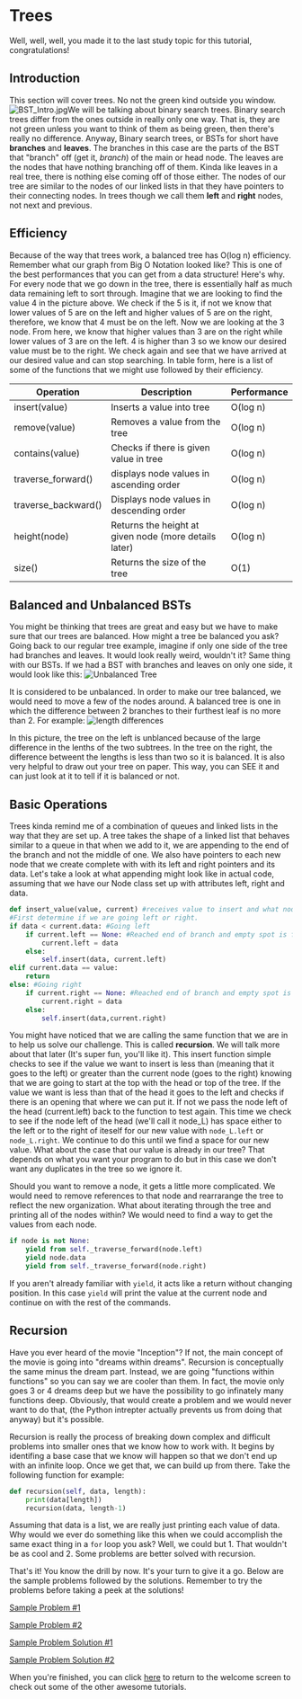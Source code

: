 # Trees

Well, well, well, you made it to the last study topic for this tutorial, congratulations! 

## Introduction
This section will cover trees. No not the green kind outside you window. ![BST_Intro.jpg](BST_Intro.jpg)We will be talking about binary search trees. Binary search trees differ from the ones outside in really only one way. That is, they are not green unless you want to think of them as being green, then there's really no difference. Anyway, Binary search trees, or BSTs for short have **branches** and **leaves**. The branches in this case are the parts of the BST that "branch" off (get it, *branch*) of the main or head node. The leaves are the nodes that have nothing branching off of them. Kinda like leaves in a real tree, there is nothing else coming off of those either. The nodes of our tree are similar to the nodes of our linked lists in that they have pointers to their connecting nodes. In trees though we call them **left** and **right** nodes, not next and previous. 

## Efficiency
Because of the way that trees work, a balanced tree has O(log n) efficiency. Remember what our graph from Big O Notation looked like? This is one of the best performances that you can get from a data structure! Here's why. For every node that we go down in the tree, there is essentially half as much data remaining left to sort through. Imagine that we are looking to find the value 4 in the picture above. We check if the 5 is it, if not we know that lower values of 5 are on the left and higher values of 5 are on the right, therefore, we know that 4 must be on the left. Now we are looking at the 3 node. From here, we know that higher values than 3 are on the right while lower values of 3 are on the left. 4 is higher than 3 so we know our desired value must be to the right. We check again and see that we have arrived at our desired value and can stop searching. In table form, here is a list of some of the functions that we might use followed by their efficiency.

Operation|Description|Performance
---------|-----------|-----------
insert(value)|Inserts a value into tree|O(log n)
remove(value)|Removes a value from the tree|O(log n)
contains(value)|Checks if there is given value in tree|O(log n)
traverse_forward()|displays node values in ascending order|O(log n)
traverse_backward()|Displays node values in descending order|O(log n)
height(node)|Returns the height at given node (more details later)|O(log n)
size()|Returns the size of the tree|O(1)

## Balanced and Unbalanced BSTs
You might be thinking that trees are great and easy but we have to make sure that our trees are balanced. How might a tree be balanced you ask? Going back to our regular tree example, imagine if only one side of the tree had branches and leaves. It would look really weird, wouldn't it? Same thing with our BSTs. If we had a BST with branches and leaves on only one side, it would look like this: 
![Unbalanced Tree](unbalanced_tree.jpg)

It is considered to be unbalanced. In order to make our tree balanced, we would need to move a few of the nodes around. A balanced tree is one in which the difference between 2 branches to their furthest leaf is no more than 2. For example:
![length differences](Len_difference.jpg)

In this picture, the tree on the left is unblanced because of the large difference in the lenths of the two subtrees. In the tree on the right, the difference betweent the lengths is less than two so it is balanced. It is also very helpful to draw out your tree on paper. This way, you can SEE it and can just look at it to tell if it is balanced or not.

## Basic Operations
Trees kinda remind me of a combination of queues and linked lists in the way that they are set up. A tree takes the shape of a linked list that behaves similar to a queue in that when we add to it, we are appending to the end of the branch and not the middle of one. We also have pointers to each new node that we create complete with with its left and right pointers and its data. Let's take a look at what appending might look like in actual code, assuming that we have our Node class set up with attributes left, right and data.

```Python
def insert_value(value, current) #receives value to insert and what node we are currently looking at.
#First determine if we are going left or right.
if data < current.data: #Going left
    if current.left == None: #Reached end of branch and empty spot is found
        current.left = data
    else:
        self.insert(data, current.left)
elif current.data == value:
    return
else: #Going right
    if current.right == None: #Reached end of branch and empty spot is found
        current.right = data
    else:
        self.insert(data,current.right)
```
You might have noticed that we are calling the same function that we are in to help us solve our challenge. This is called **recursion**. We will talk more about that later (It's super fun, you'll like it). This insert function simple checks to see if the value we want to insert is less than (meaning that it goes to the left) or greater than the current node (goes to the right) knowing that we are going to start at the top with the head or top of the tree. If the value we want is less than that of the head it goes to the left and checks if there is an opening that where we can put it. If not we pass the node left of the head (current.left) back to the function to test again. This time we check to see if the node left of the head (we'll call it node_L) has space either to the left or to the right of iteself for our new value with `node_L.left` or `node_L.right`. We continue to do this until we find a space for our new value. What about the case that our value is already in our tree? That depends on what you want your program to do but in this case we don't want any duplicates in the tree so we ignore it.

Should you want to remove a node, it gets a little more complicated. We would need to remove references to that node and rearrarange the tree to reflect the new organization. What about iterating through the tree and printing all of the nodes within? We would need to find a way to get the values from each node. 

```python
if node is not None:
    yield from self._traverse_forward(node.left)
    yield node.data
    yield from self._traverse_forward(node.right)
```
If you aren't already familiar with `yield`, it acts like a return without changing position. In this case `yield` will print the value at the current node and continue on with the rest of the commands.

## Recursion
Have you ever heard of the movie "Inception"? If not, the main concept of the movie is going into "dreams within dreams". Recursion is conceptually the same minus the dream part. Instead, we are going "functions within functions" so you can say we are cooler than them. In fact, the movie only goes 3 or 4 dreams deep but we have the possibility to go infinately many functions deep. Obviously, that would create a problem and we would never want to do that, (the Python intrepter actually prevents us from doing that anyway) but it's possible. 

Recursion is really the process of breaking down complex and difficult problems into smaller ones that we know how to work with. It begins by identifing a base case that we know will happen so that we don't end up with an infinite loop. Once we get that, we can build up from there. Take the following function for example:

```python
def recursion(self, data, length):
    print(data[length])
    recursion(data, length-1)
```
Assuming that data is a list, we are really just printing each value of data. Why would we ever do something like this when we could accomplish the same exact thing in a `for` loop you ask? Well, we could but 1. That wouldn't be as cool and 2. Some problems are better solved with recursion.

That's it! You know the drill by now. It's your turn to give it a go. Below are the sample problems followed by the solutions. Remember to try the problems before taking a peek at the solutions!

[Sample Problem #1](trees_sample_problem1.py)

[Sample Problem #2](trees_sample_problem2.py)

[Sample Problem Solution #1](trees_sample_problem1_solution.py)

[Sample Problem Solution #2](trees_sample_problem2_solution.py)

When you're finished, you can click [here](welcome.md) to return to the welcome screen to check out some of the other awesome tutorials.
